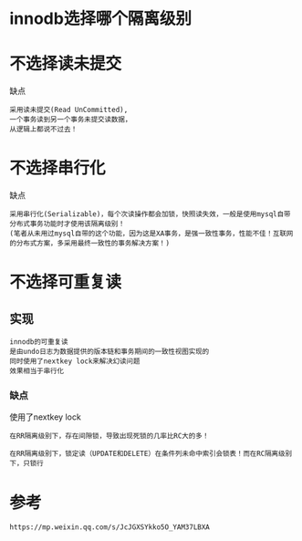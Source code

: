 
# innodb选择哪个隔离级别    


# 不选择读未提交

缺点

    采用读未提交(Read UnCommitted),
    一个事务读到另一个事务未提交读数据，
    从逻辑上都说不过去！

# 不选择串行化

缺点

    采用串行化(Serializable)，每个次读操作都会加锁，快照读失效，一般是使用mysql自带分布式事务功能时才使用该隔离级别！
    (笔者从未用过mysql自带的这个功能，因为这是XA事务，是强一致性事务，性能不佳！互联网的分布式方案，多采用最终一致性的事务解决方案！)


# 不选择可重复读

## 实现

    innodb的可重复读
    是由undo日志为数据提供的版本链和事务期间的一致性视图实现的
    同时使用了nextkey lock来解决幻读问题
    效果相当于串行化

### 缺点

使用了nextkey lock

    在RR隔离级别下，存在间隙锁，导致出现死锁的几率比RC大的多！
    
    在RR隔离级别下，锁定读（UPDATE和DELETE）在条件列未命中索引会锁表！而在RC隔离级别下，只锁行
    
    
    
# 参考

    https://mp.weixin.qq.com/s/JcJGXSYkko5O_YAM37LBXA


    